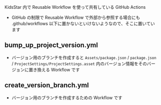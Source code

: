 KidsStar 内で Reusable Workflow を使って共有している GitHub Actions

* GitHub の制限で Reusable Workflow で外部から参照する場合にも .github/workflows 以下に置かないといけないようなので、そこに置いています

## bump_up_project_version.yml

* バージョン用のブランチを作成すると `Assets/package.json` / `package.json` / `ProjectSettings/ProjectSettings.asset` 内のバージョン情報をそのバージョンに置き換える Workflow です

## create_version_branch.yml

* バージョン用のブランチを作成するための Workflow です
